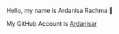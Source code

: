 Hello, my name is Ardanisa Rachma 👋

My GitHub Account is [Ardanisar](https://github.com/ardanisar)
